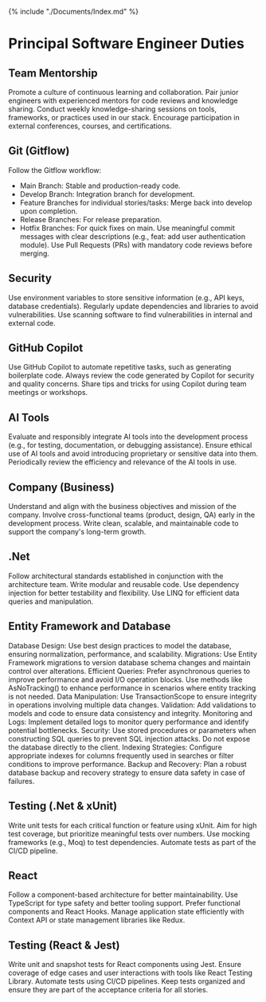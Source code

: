 {% include "./Documents/Index.md" %}

# Principal Software Engineer Duties

## Team Mentorship
Promote a culture of continuous learning and collaboration.
Pair junior engineers with experienced mentors for code reviews and knowledge sharing.
Conduct weekly knowledge-sharing sessions on tools, frameworks, or practices used in our stack.
Encourage participation in external conferences, courses, and certifications.

## Git (Gitflow)
Follow the Gitflow workflow:
- Main Branch: Stable and production-ready code.
- Develop Branch: Integration branch for development.
- Feature Branches for individual stories/tasks: Merge back into develop upon completion.
- Release Branches: For release preparation.
- Hotfix Branches: For quick fixes on main.
Use meaningful commit messages with clear descriptions (e.g., feat: add user authentication module).
Use Pull Requests (PRs) with mandatory code reviews before merging.

## Security
Use environment variables to store sensitive information (e.g., API keys, database credentials).
Regularly update dependencies and libraries to avoid vulnerabilities.
Use scanning software to find vulnerabilities in internal and external code.

## GitHub Copilot
Use GitHub Copilot to automate repetitive tasks, such as generating boilerplate code.
Always review the code generated by Copilot for security and quality concerns.
Share tips and tricks for using Copilot during team meetings or workshops.

## AI Tools
Evaluate and responsibly integrate AI tools into the development process (e.g., for testing, documentation, or debugging assistance).
Ensure ethical use of AI tools and avoid introducing proprietary or sensitive data into them.
Periodically review the efficiency and relevance of the AI tools in use.

## Company (Business)
Understand and align with the business objectives and mission of the company.
Involve cross-functional teams (product, design, QA) early in the development process.
Write clean, scalable, and maintainable code to support the company's long-term growth.

## .Net
Follow architectural standards established in conjunction with the architecture team.
Write modular and reusable code.
Use dependency injection for better testability and flexibility.
Use LINQ for efficient data queries and manipulation.

## Entity Framework and Database
Database Design: Use best design practices to model the database, ensuring normalization, performance, and scalability.
Migrations: Use Entity Framework migrations to version database schema changes and maintain control over alterations.
Efficient Queries: Prefer asynchronous queries to improve performance and avoid I/O operation blocks. Use methods like AsNoTracking() to enhance performance in scenarios where entity tracking is not needed.
Data Manipulation: Use TransactionScope to ensure integrity in operations involving multiple data changes.
Validation: Add validations to models and code to ensure data consistency and integrity.
Monitoring and Logs: Implement detailed logs to monitor query performance and identify potential bottlenecks.
Security: Use stored procedures or parameters when constructing SQL queries to prevent SQL injection attacks. Do not expose the database directly to the client.
Indexing Strategies: Configure appropriate indexes for columns frequently used in searches or filter conditions to improve performance.
Backup and Recovery: Plan a robust database backup and recovery strategy to ensure data safety in case of failures.

## Testing (.Net & xUnit)
Write unit tests for each critical function or feature using xUnit.
Aim for high test coverage, but prioritize meaningful tests over numbers.
Use mocking frameworks (e.g., Moq) to test dependencies.
Automate tests as part of the CI/CD pipeline.

## React
Follow a component-based architecture for better maintainability.
Use TypeScript for type safety and better tooling support.
Prefer functional components and React Hooks.
Manage application state efficiently with Context API or state management libraries like Redux.

## Testing (React & Jest)
Write unit and snapshot tests for React components using Jest.
Ensure coverage of edge cases and user interactions with tools like React Testing Library.
Automate tests using CI/CD pipelines.
Keep tests organized and ensure they are part of the acceptance criteria for all stories.
